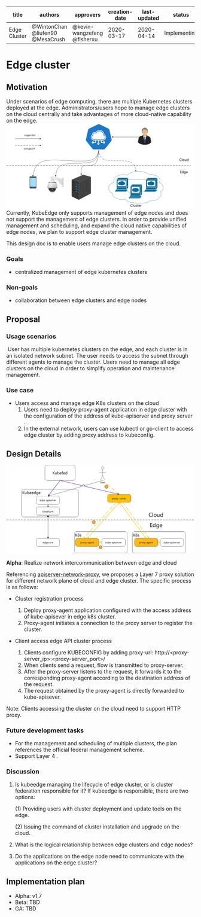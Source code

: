 | title        | authors     | approvers                  | creation-date | last-updated | status    |
| ------------ | ----------- | -------------------------- | ------------- | ------------ | --------- |
| Edge Cluster | @WintonChan @liufen90 @MesaCrush | @kevin-wangzefeng @fisherxu | 2020-03-17    | 2020-04-14 | Implementing |


# Edge cluster

## Motivation

Under scenarios of edge computing, there are multiple Kubernetes clusters deployed at the edge. Administrators/users hope to manage edge clusters on the cloud centrally and take advantages of more cloud-native capability on the edge.
    <img src="../images/proposals/edgecluster0.jpg">
Currently, KubeEdge only supports management of edge nodes and does not support the management of edge clusters. In order to provide unified management and scheduling, and expand the cloud native capabilities of edge nodes, we plan to support edge cluster management.

This design doc is to enable users manage edge clusters on the cloud.

### Goals

- centralized management of edge kubernetes clusters

### Non-goals

- collaboration between edge clusters and edge nodes

## Proposal

### Usage scenarios

​    User has multiple kubernetes clusters on the edge, and each cluster is in an isolated network subnet. The user needs to access the subnet through different agents to manage the cluster. Users need to manage all edge clusters on the cloud in order to simplify operation and maintenance management.

### Use case

- Users access and manage edge K8s clusters on the cloud
  1. Users need to deploy proxy-agent application in edge cluster with the configuration of  the address of kube-apiserver and proxy server .
  2. In the external network, users can use kubectl or go-client to access  edge cluster  by adding proxy address to kubeconfig.

## Design Details

<img src="../images/proposals/edgecluster.PNG">

**Alpha**: Realize network intercommunication between edge and cloud

Referencing [apiserver-network-proxy](https://github.com/kubernetes-sigs/apiserver-network-proxy), we proposes a Layer 7 proxy solution for different network plane of cloud and edge cluster. The specific process is as follows:

- Cluster registration process
  1. Deploy proxy-agent application configured with  the access address of kube-apisever in edge k8s cluster. 
  2. Proxy-agent initiates a connection to the proxy server to register the cluster.

- Client access edge API cluster process
  1. Clients configure KUBECONFIG by adding proxy-url:  http://<proxy-server_ip>:<proxy-server_port>/
  2. When clients send a request,  flow is transmitted to proxy-server.
  3. After the proxy-server listens to the request, it forwards it to the corresponding proxy-agent according to the destination address of the request.
  4. The request obtained by the proxy-agent is directly forwarded to kube-apisever.

Note:  Clients accessing the cluster on the cloud need to support HTTP proxy.

### Future development tasks

- For the management and scheduling of multiple clusters, the plan references the official federal management scheme.
- Support Layer 4 .

### Discussion

1. Is kubeedge managing the lifecycle of edge cluster, or is cluster federation responsible for it? If kubeedge is responsible, there are two options:

   (1) Providing users with cluster deployment and update tools on the edge.

   (2) Issuing the command of cluster installation and upgrade on the  cloud.

3. What is the logical relationship between edge clusters and edge nodes?

4. Do the applications on the edge node need to communicate with the applications on the edge cluster? 

## Implementation plan
- Alpha: v1.7
- Beta: TBD
- GA: TBD
